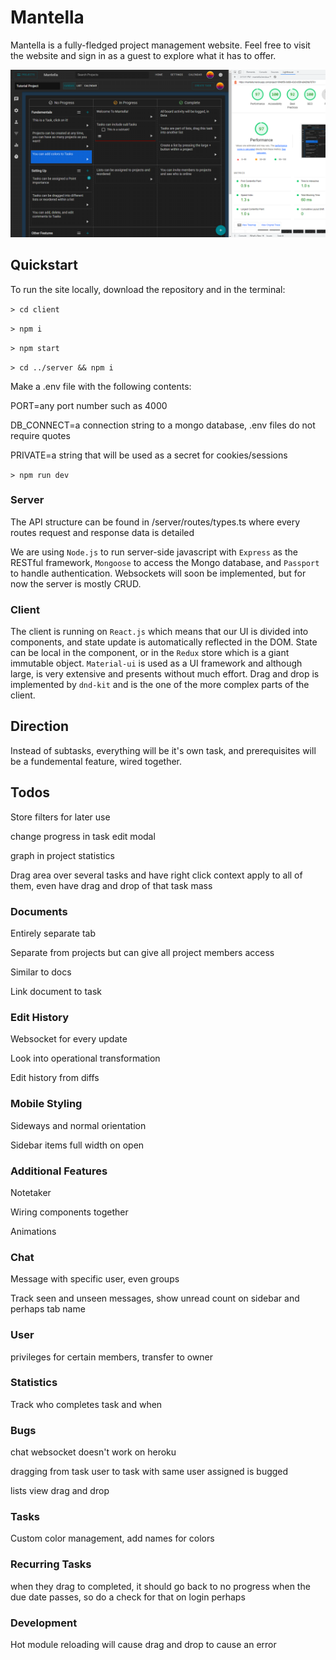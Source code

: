# Mantella

Mantella is a fully-fledged project management website. Feel free to visit the website and sign in as a guest to explore what it has to offer.

![Demo](/demo.png)

## Quickstart

To run the site locally, download the repository and in the terminal:

`> cd client`

`> npm i`

`> npm start`

`> cd ../server && npm i`

Make a .env file with the following contents:

PORT=any port number such as 4000

DB_CONNECT=a connection string to a mongo database, .env files do not require quotes

PRIVATE=a string that will be used as a secret for cookies/sessions

`> npm run dev`

### Server

The API structure can be found in /server/routes/types.ts where every routes request and response data is detailed

We are using `Node.js` to run server-side javascript with `Express` as the RESTful framework, `Mongoose` to access the Mongo database, and `Passport` to handle authentication. Websockets will soon be implemented, but for now the server is mostly CRUD.

### Client

The client is running on `React.js` which means that our UI is divided into components, and state update is automatically reflected in the DOM. State can be local in the component, or in the `Redux` store which is a giant immutable object. `Material-ui` is used as a UI framework and although large, is very extensive and presents without much effort. Drag and drop is implemented by `dnd-kit` and is the one of the more complex parts of the client.

## Direction

Instead of subtasks, everything will be it's own task, and prerequisites will be a fundemental feature, wired together.

## Todos

Store filters for later use

change progress in task edit modal

graph in project statistics

Drag area over several tasks and have right click context apply to all of them, even have drag and drop of that task mass

### Documents

Entirely separate tab

Separate from projects but can give all project members access 

Similar to docs

Link document to task

### Edit History

Websocket for every update

Look into operational transformation

Edit history from diffs

### Mobile Styling

Sideways and normal orientation

Sidebar items full width on open

### Additional Features

Notetaker

Wiring components together

Animations

### Chat

Message with specific user, even groups

Track seen and unseen messages, show unread count on sidebar and perhaps tab name

### User

privileges for certain members, transfer to owner

### Statistics

Track who completes task and when

### Bugs

chat websocket doesn't work on heroku

dragging from task user to task with same user assigned is bugged

lists view drag and drop

### Tasks

Custom color management, add names for colors

### Recurring Tasks

when they drag to completed, it should go back to no progress when the due date passes, so do a check for that on login perhaps

### Development

Hot module reloading will cause drag and drop to cause an error
